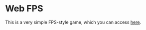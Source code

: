 # Web FPS
This is a very simple FPS-style game, which you can access [here](https://ancientstraits.github.io/webfps).
